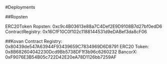 #Deployments

##Ropsten

ERC20Token Ropsten: 0xc9c4B03613e88a7C4Def2E9D9108B7d27bf0edD6
ContractRegistry: 0x16CfF10C0f102c1188144531d9eDABef3da8cF06


##Kovan
Contract Registry: 0x80439de547A63944F93439659C7834969D6D8791
ERC20 Token: 0x8B682604042230Dcd9Bb5738DF1f3b96c6260232
BancorX: 0xF9076E3B54B05c722D42E20eA78D1126bb7259AF
